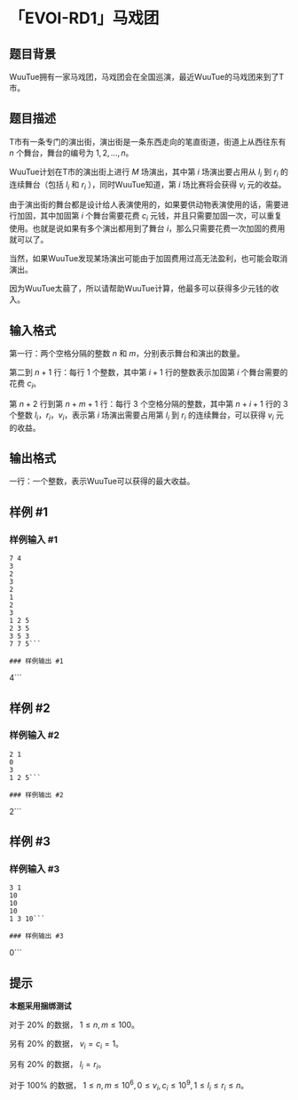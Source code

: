 # 「EVOI-RD1」马戏团

## 题目背景

WuuTue拥有一家马戏团，马戏团会在全国巡演，最近WuuTue的马戏团来到了T市。

## 题目描述

T市有一条专门的演出街，演出街是一条东西走向的笔直街道，街道上从西往东有 $n$ 个舞台，舞台的编号为 $1, 2, \dots, n$。

WuuTue计划在T市的演出街上进行 $M$ 场演出，其中第 $i$ 场演出要占用从 $l_i$ 到 $r_i$ 的连续舞台（包括 $l_i$ 和 $r_i$ ），同时WuuTue知道，第 $i$ 场比赛将会获得 $v_i$ 元的收益。

由于演出街的舞台都是设计给人表演使用的，如果要供动物表演使用的话，需要进行加固，其中加固第 $i$ 个舞台需要花费 $c_i$ 元钱，并且只需要加固一次，可以重复使用。也就是说如果有多个演出都用到了舞台 $i$，那么只需要花费一次加固的费用就可以了。

当然，如果WuuTue发现某场演出可能由于加固费用过高无法盈利，也可能会取消演出。

因为WuuTue太蒻了，所以请帮助WuuTue计算，他最多可以获得多少元钱的收入。

## 输入格式

第一行：两个空格分隔的整数 $n$ 和 $m$，分别表示舞台和演出的数量。

第二到 $n+1$ 行：每行 $1$ 个整数，其中第 $i+1$ 行的整数表示加固第 $i$ 个舞台需要的花费 $c_i$。

第 $n+2$ 行到第 $n+m+1$ 行：每行 $3$ 个空格分隔的整数，其中第 $n+i+1$ 行的 $3$ 个整数 $l_i$，$r_i$，$v_i$，表示第 $i$ 场演出需要占用第 $l_i$ 到 $r_i$ 的连续舞台，可以获得 $v_i$ 元的收益。

## 输出格式

一行：一个整数，表示WuuTue可以获得的最大收益。

## 样例 #1

### 样例输入 #1
```
7 4
3
2
3
2
1
2
3
1 2 5
2 3 5
3 5 3
7 7 5```

### 样例输出 #1

```
4```

## 样例 #2

### 样例输入 #2
```
2 1
0
3
1 2 5```

### 样例输出 #2

```
2```

## 样例 #3

### 样例输入 #3
```
3 1
10
10
10
1 3 10```

### 样例输出 #3

```
0```

## 提示

**本题采用捆绑测试**

对于 $20\%$ 的数据， $1 \le n , m \le 100$。

另有 $20\%$ 的数据， $v_i = c_i = 1$。

另有 $20\%$ 的数据， $l_i = r_i$。

对于 $100\%$ 的数据， $1 \le n , m \le 10^6 , 0 \le v_i , c_i \le 10^9 , 1 \le l_i \le r_i \le n$。
